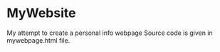 # MyWebsite
My attempt to create a personal info webpage
Source code is given in mywebpage.html file.
